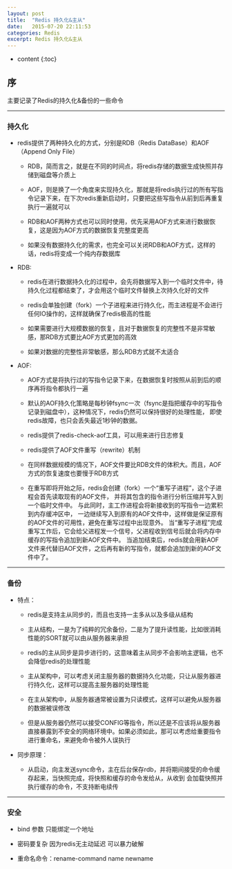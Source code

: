 ```yaml
---
layout: post
title:  "Redis 持久化&主从"
date:   2015-07-20 22:11:53
categories: Redis
excerpt: Redis 持久化&主从
---
```


* content
{:toc}


## 序

主要记录了Redis的持久化&备份的一些命令

---

### 持久化

 * redis提供了两种持久化的方式，分别是RDB（Redis DataBase）和AOF（Append Only File）

    * RDB，简而言之，就是在不同的时间点，将redis存储的数据生成快照并存储到磁盘等介质上

    * AOF，则是换了一个角度来实现持久化，那就是将redis执行过的所有写指令记录下来，在下次redis重新启动时，只要把这些写指令从前到后再重复执行一遍就可以

    * RDB和AOF两种方式也可以同时使用，优先采用AOF方式来进行数据恢复，这是因为AOF方式的数据恢复完整度更高

    * 如果没有数据持久化的需求，也完全可以关闭RDB和AOF方式，这样的话，redis将变成一个纯内存数据库

 * RDB:

   * redis在进行数据持久化的过程中，会先将数据写入到一个临时文件中，待持久化过程都结束了，才会用这个临时文件替换上次持久化好的文件

   * redis会单独创建（fork）一个子进程来进行持久化，而主进程是不会进行任何IO操作的，这样就确保了redis极高的性能

   * 如果需要进行大规模数据的恢复，且对于数据恢复的完整性不是非常敏感，那RDB方式要比AOF方式更加的高效

   * 如果对数据的完整性非常敏感，那么RDB方式就不太适合

 * AOF:

   * AOF方式是将执行过的写指令记录下来，在数据恢复时按照从前到后的顺序再将指令都执行一遍

   * 默认的AOF持久化策略是每秒钟fsync一次（fsync是指把缓存中的写指令记录到磁盘中），这种情况下，redis仍然可以保持很好的处理性能，
   即使redis故障，也只会丢失最近1秒钟的数据。

   * redis提供了redis-check-aof工具，可以用来进行日志修复

   * redis提供了AOF文件重写（rewrite）机制

   * 在同样数据规模的情况下，AOF文件要比RDB文件的体积大。而且，AOF方式的恢复速度也要慢于RDB方式

   * 在重写即将开始之际，redis会创建（fork）一个“重写子进程”，这个子进程会首先读取现有的AOF文件，
   并将其包含的指令进行分析压缩并写入到一个临时文件中。
与此同时，主工作进程会将新接收到的写指令一边累积到内存缓冲区中，
一边继续写入到原有的AOF文件中，这样做是保证原有的AOF文件的可用性，避免在重写过程中出现意外。
当“重写子进程”完成重写工作后，它会给父进程发一个信号，父进程收到信号后就会将内存中缓存的写指令追加到新AOF文件中。
当追加结束后，redis就会用新AOF文件来代替旧AOF文件，之后再有新的写指令，就都会追加到新的AOF文件中了。

---

### 备份

 * 特点：

     * redis是支持主从同步的，而且也支持一主多从以及多级从结构

     * 主从结构，一是为了纯粹的冗余备份，二是为了提升读性能，比如很消耗性能的SORT就可以由从服务器来承担

     * redis的主从同步是异步进行的，这意味着主从同步不会影响主逻辑，也不会降低redis的处理性能

     * 主从架构中，可以考虑关闭主服务器的数据持久化功能，只让从服务器进行持久化，这样可以提高主服务器的处理性能

     * 在主从架构中，从服务器通常被设置为只读模式，这样可以避免从服务器的数据被误修改

     * 但是从服务器仍然可以接受CONFIG等指令，所以还是不应该将从服务器直接暴露到不安全的网络环境中。如果必须如此，那可以考虑给重要指令进行重命名，来避免命令被外人误执行

 * 同步原理：

    * 从启动，向主发送sync命令，主在后台保存rdb，并将期间接受的命令缓存起来，当快照完成，将快照和缓存的命令发给从，从收到
会加载快照并执行缓存的命令，不支持断电续传

---

### 安全

 * bind 参数 只能绑定一个地址

 * 密码要复杂 因为redis无主动延迟 可以暴力破解

 * 重命名命令：rename-command name newname